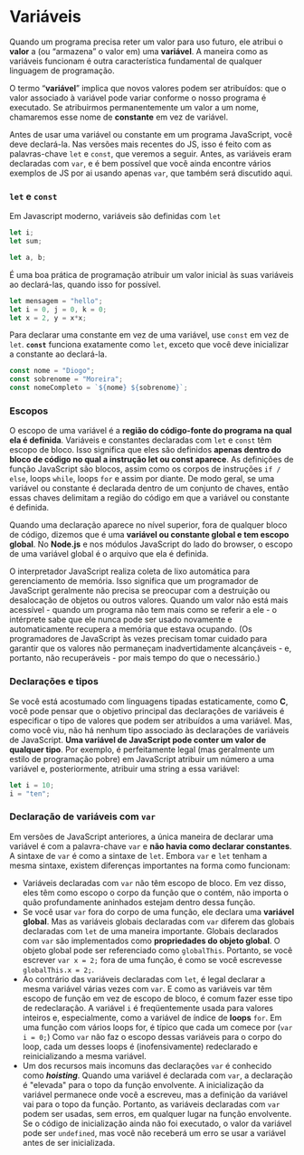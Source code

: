 # Variáveis

Quando um programa precisa reter um valor para uso futuro, ele atribui o **valor** a (ou “armazena” o valor em) uma **variável**. A maneira como as variáveis funcionam é outra característica fundamental de qualquer linguagem de programação.

O termo “**variável**” implica que novos valores podem ser atribuídos: que o valor associado à variável pode variar conforme o nosso programa é executado. Se atribuirmos permanentemente um valor a um nome, chamaremos esse nome de **constante** em vez de variável.

Antes de usar uma variável ou constante em um programa JavaScript, você deve declará-la. Nas versões mais recentes do JS, isso é feito com as palavras-chave `let` e `const`, que veremos a seguir. Antes, as variáveis eram declaradas com `var`, e é bem possível que você ainda encontre vários exemplos de JS por ai usando apenas `var`, que também será discutido aqui.

### `let` e `const`

Em Javascript moderno, variáveis são definidas com `let`&#x20;

```javascript
let i;
let sum;

let a, b;
```

É uma boa prática de programação atribuir um valor inicial às suas variáveis ao declará-las, quando isso for possível.

```javascript
let mensagem = "hello";
let i = 0, j = 0, k = 0;
let x = 2, y = x*x;
```

Para declarar uma constante em vez de uma variável, use `const` em vez de `let`. **`const`** funciona exatamente como `let`, exceto que você deve inicializar a constante ao declará-la.

```javascript
const nome = "Diogo";
const sobrenome = "Moreira";
const nomeCompleto = `${nome} ${sobrenome}`;
```

### Escopos

O escopo de uma variável é a **região do código-fonte do programa na qual ela é definida**. Variáveis e constantes declaradas com `let` e `const` têm escopo de bloco. Isso significa que eles são definidos **apenas dentro do bloco de código no qual a instrução let ou const aparece**. As definições de função JavaScript são blocos, assim como os corpos de instruções `if / else`, loops `while`, loops `for` e assim por diante. De modo geral, se uma variável ou constante é declarada dentro de um conjunto de chaves, então essas chaves delimitam a região do código em que a variável ou constante é definida.

Quando uma declaração aparece no nível superior, fora de qualquer bloco de código, dizemos que é uma **variável ou constante global e tem escopo global**. No **Node.js** e nos módulos JavaScript do lado do browser, o escopo de uma variável global é o arquivo que ela é definida.

O interpretador JavaScript realiza coleta de lixo automática para gerenciamento de memória. Isso significa que um programador de JavaScript geralmente não precisa se preocupar com a destruição ou desalocação de objetos ou outros valores. Quando um valor não está mais acessível - quando um programa não tem mais como se referir a ele - o intérprete sabe que ele nunca pode ser usado novamente e automaticamente recupera a memória que estava ocupando. (Os programadores de JavaScript às vezes precisam tomar cuidado para garantir que os valores não permaneçam inadvertidamente alcançáveis - e, portanto, não recuperáveis - por mais tempo do que o necessário.)

### Declarações e tipos

Se você está acostumado com linguagens tipadas estaticamente, como **C**, você pode pensar que o objetivo principal das declarações de variáveis é especificar o tipo de valores que podem ser atribuídos a uma variável. Mas, como você viu, não há nenhum tipo associado às declarações de variáveis de JavaScript. **Uma variável de JavaScript pode conter um valor de qualquer tipo**. Por exemplo, é perfeitamente legal (mas geralmente um estilo de programação pobre) em JavaScript atribuir um número a uma variável e, posteriormente, atribuir uma string a essa variável:

```javascript
let i = 10;
i = "ten";
```

### Declaração de variáveis com `var`

Em versões de JavaScript anteriores, a única maneira de declarar uma variável é com a palavra-chave `var` e **não havia como declarar constantes**. A sintaxe de `var` é como a sintaxe de `let`. Embora `var` e `let` tenham a mesma sintaxe, existem diferenças importantes na forma como funcionam:

* Variáveis ​​declaradas com `var` não têm escopo de bloco. Em vez disso, eles têm como escopo o corpo da função que o contém, não importa o quão profundamente aninhados estejam dentro dessa função.
* Se você usar `var` fora do corpo de uma função, ele declara uma **variável global**. Mas as variáveis ​​globais declaradas com `var` diferem das globais declaradas com `let` de uma maneira importante. Globais declarados com `var` são implementados como **propriedades do objeto global**. O objeto global pode ser referenciado como `globalThis`. Portanto, se você escrever `var x = 2;` fora de uma função, é como se você escrevesse `globalThis.x = 2;`.
* Ao contrário das variáveis ​​declaradas com `let`, é legal declarar a mesma variável várias vezes com `var`. E como as variáveis ​​var têm escopo de função em vez de escopo de bloco, é comum fazer esse tipo de redeclaração. A variável `i` é freqüentemente usada para valores inteiros e, especialmente, como a variável de índice de **loops** `for`. Em uma função com vários loops for, é típico que cada um comece por (`var i = 0;`) Como `var` não faz o escopo dessas variáveis ​​para o corpo do loop, cada um desses loops é (inofensivamente) redeclarado e reinicializando a mesma variável.
* Um dos recursos mais incomuns das declarações `var` é conhecido como _**hoisting**_. Quando uma variável é declarada com `var`, a declaração é "elevada" para o topo da função envolvente. A inicialização da variável permanece onde você a escreveu, mas a definição da variável vai para o topo da função. Portanto, as variáveis ​​declaradas com `var` podem ser usadas, sem erros, em qualquer lugar na função envolvente. Se o código de inicialização ainda não foi executado, o valor da variável pode ser `undefined`, mas você não receberá um erro se usar a variável antes de ser inicializada.
